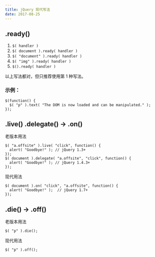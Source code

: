 ```yaml
---
title: jQuery 现代写法
date: 2017-08-25
---
```



## .ready()

1.  `$( handler )`
2.  `$( document ).ready( handler )`
3.  `$( "document" ).ready( handler )`
4.  `$( "img" ).ready( handler )`
5.  `$().ready( handler )`

以上写法都对，但只推荐使用第 1 种写法。

### 示例：

```
$(function() {
  $( "p" ).text( "The DOM is now loaded and can be manipulated." );
});

```

## .live() .delegate() -> .on()

老版本用法

```
$( "a.offsite" ).live( "click", function() {
  alert( "Goodbye!" ); // jQuery 1.3+
});
$( document ).delegate( "a.offsite", "click", function() {
  alert( "Goodbye!" ); // jQuery 1.4.3+
});

```

现代用法

```
$( document ).on( "click", "a.offsite", function() {
  alert( "Goodbye!" );  // jQuery 1.7+
});

```

## .die() -> .off()

老版本用法

```
$( "p" ).die();

```

现代用法

```
$( "p" ).off();

```